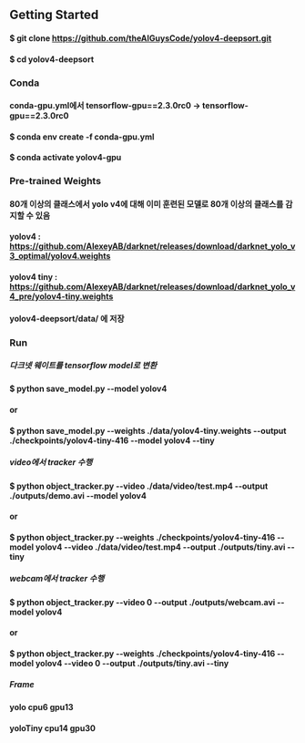 ## Getting Started
#### $ git clone https://github.com/theAIGuysCode/yolov4-deepsort.git  
#### $ cd yolov4-deepsort  
### Conda 
#### conda-gpu.yml에서 tensorflow-gpu==2.3.0rc0 -> tensorflow-gpu==2.3.0rc0  
#### $ conda env create -f conda-gpu.yml  
#### $ conda activate yolov4-gpu  
### Pre-trained Weights
#### 80개 이상의 클래스에서 yolo v4에  대해 이미 훈련된 모델로 80개 이상의 클래스를 감지할 수 있음 
#### yolov4      : https://github.com/AlexeyAB/darknet/releases/download/darknet_yolo_v3_optimal/yolov4.weights 
#### yolov4 tiny : https://github.com/AlexeyAB/darknet/releases/download/darknet_yolo_v4_pre/yolov4-tiny.weights 
#### yolov4-deepsort/data/ 에 저장  
### Run
##### 다크넷 웨이트를 tensorflow model로 변환
#### $ python save_model.py --model yolov4 
#### or 
#### $ python save_model.py --weights ./data/yolov4-tiny.weights --output ./checkpoints/yolov4-tiny-416 --model yolov4 --tiny 
##### video에서 tracker 수행
#### $ python object_tracker.py --video ./data/video/test.mp4 --output ./outputs/demo.avi --model yolov4  
#### or  
#### $ python object_tracker.py --weights ./checkpoints/yolov4-tiny-416 --model yolov4 --video ./data/video/test.mp4 --output ./outputs/tiny.avi --tiny  
##### webcam에서 tracker 수행
#### $ python object_tracker.py --video 0 --output ./outputs/webcam.avi --model yolov4  
#### or  
#### $ python object_tracker.py --weights ./checkpoints/yolov4-tiny-416 --model yolov4 --video 0 --output ./outputs/tiny.avi --tiny  
##### Frame
#### yolo cpu6 gpu13  
#### yoloTiny cpu14 gpu30  
